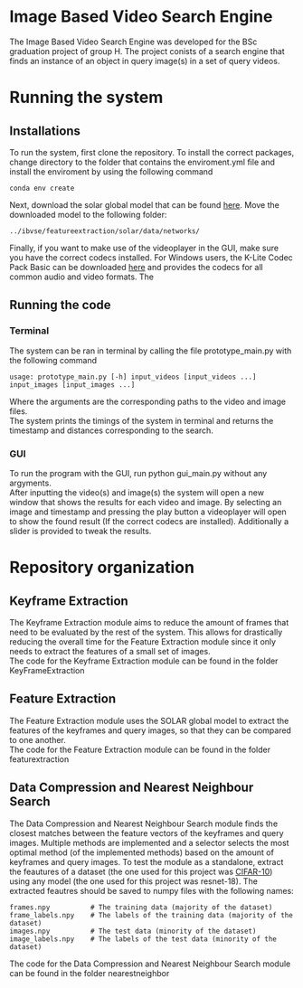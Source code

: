 # Image Based Video Search Engine 

The Image Based Video Search Engine was developed for the BSc graduation project of group H. The project conists of a search engine that finds an instance of an object in query image(s) in a set of query videos. 

# Running the system
## Installations 
To run the system, first clone the repository. To install the correct packages, change directory to the folder that contains the enviroment.yml file and install the enviroment by using the following command
```
conda env create
```
Next, download the solar global model that can be found [here](https://imperialcollegelondon.box.com/shared/static/fznpeayct6btel2og2wjjgvqw0ziqnk4.pth). Move the downloaded model to the following folder: 
```
../ibvse/featureextraction/solar/data/networks/
``` 

Finally, if you want to make use of the videoplayer in the GUI, make sure you have the correct codecs installed. For Windows users, the K-Lite Codec Pack Basic can be downloaded [here](https://codecguide.com/download_k-lite_codec_pack_basic.htm) and provides the codecs for all common audio and video formats. The  

## Running the code
### Terminal
The system can be ran in terminal by calling the file prototype_main.py with the following command
```
usage: prototype_main.py [-h] input_videos [input_videos ...] input_images [input_images ...]

```
Where the arguments are the corresponding paths to the video and image files. <br /> 
The system prints the timings of the system in terminal and returns the timestamp and distances corresponding to the search. 

### GUI
To run the program with the GUI, run python gui_main.py without any argyments. <br /> 
After inputting the video(s) and image(s) the system will open a new window that shows the results for each video and image. By selecting an image and timestamp and pressing the play button a videoplayer will open to show the found result (If the correct codecs are installed). Additionally a slider is provided to tweak the results.


# Repository organization 
## Keyframe Extraction 
The Keyframe Extraction module aims to reduce the amount of frames that need to be evaluated by the rest of the system. This allows for drastically reducing the overall time for the Feature Extraction module since it only needs to extract the features of a small set of images. <br />
The code for the Keyframe Extraction module can be found in the folder KeyFrameExtraction

## Feature Extraction 
The Feature Extraction module uses the SOLAR global model to extract the features of the keyframes and query images, so that they can be compared to one another. <br />
The code for the Feature Extraction  module can be found in the folder featurextraction

## Data Compression and Nearest Neighbour Search
The Data Compression and Nearest Neighbour Search module finds the closest matches between the feature vectors of the keyframes and query images. Multiple methods are implemented and a selector selects the most optimal method (of the implemented methods) based on the amount of keyframes and query images. To test the module as a standalone, extract the feautures of a dataset (the one used for this project was [CIFAR-10](https://www.cs.toronto.edu/~kriz/cifar.html)) using any model (the one used for this project was resnet-18). The extracted feautres should be saved to numpy files with the following names: 
```
frames.npy          # The training data (majority of the dataset)
frame_labels.npy    # The labels of the training data (majority of the dataset)
images.npy          # The test data (minority of the dataset)
image_labels.npy    # The labels of the test data (minority of the dataset)
```
The code for the Data Compression and Nearest Neighbour Search module can be found in the folder nearestneighbor
